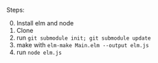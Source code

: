 Steps:

0. Install elm and node
1. Clone
2. run `git submodule init; git submodule update`
3. make with `elm-make Main.elm --output elm.js`
3. run `node elm.js`
